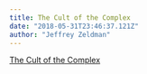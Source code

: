 ```yaml
---
title: The Cult of the Complex
date: "2018-05-31T23:46:37.121Z"
author: "Jeffrey Zeldman"
---
```

[The Cult of the Complex](https://alistapart.com/article/cult-of-the-complex/)